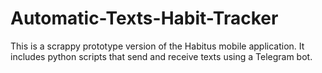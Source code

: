 # Automatic-Texts-Habit-Tracker

This is a scrappy prototype version of the Habitus mobile application. It includes python scripts that send and receive texts using a Telegram bot.
